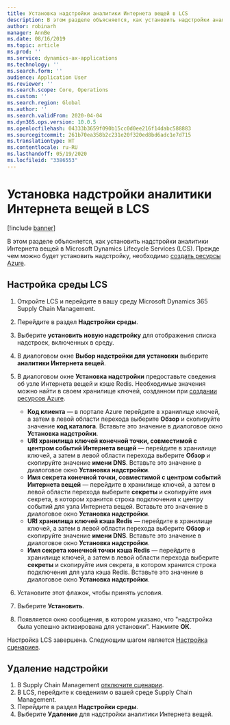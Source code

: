 ```yaml
---
title: Установка надстройки аналитики Интернета вещей в LCS
description: В этом разделе объясняется, как установить надстройки аналитики Интернета вещей в Microsoft Dynamics Lifecycle Services (LCS).
author: robinarh
manager: AnnBe
ms.date: 08/16/2019
ms.topic: article
ms.prod: ''
ms.service: dynamics-ax-applications
ms.technology: ''
ms.search.form: ''
audience: Application User
ms.reviewer: ''
ms.search.scope: Core, Operations
ms.custom: ''
ms.search.region: Global
ms.author: ''
ms.search.validFrom: 2020-04-04
ms.dyn365.ops.version: 10.0.5
ms.openlocfilehash: 04333b3659f090b15cc0d0ee216f14dabc588883
ms.sourcegitcommit: 261b70ea358b2c231e20f320ed8bd6adc1e7d715
ms.translationtype: HT
ms.contentlocale: ru-RU
ms.lasthandoff: 05/19/2020
ms.locfileid: "3386553"
---
```

# <a name="install-the-iot-intelligence-add-in-in-lcs"></a>Установка надстройки аналитики Интернета вещей в LCS

[!include [banner](../../includes/banner.md)]

В этом разделе объясняется, как установить надстройки аналитики Интернета вещей в Microsoft Dynamics Lifecycle Services (LCS). Прежде чем можно будет установить надстройку, необходимо [создать ресурсы Azure](iot-azure-setup.md).

## <a name="set-up-the-lcs-environment"></a>Настройка среды LCS

1. Откройте LCS и перейдите в вашу среду Microsoft Dynamics 365 Supply Chain Management.
2. Перейдите в раздел **Надстройки среды**.
3. Выберите **установить новую надстройку** для отображения списка надстроек, включенных в среду.
4. В диалоговом окне **Выбор надстройки для установки** выберите **аналитики Интернета вещей**.
5. В диалоговом окне **Установка надстройки** предоставьте сведения об узле Интернета вещей и кэше Redis. Необходимые значения можно найти в своем хранилище ключей, созданном при [создании ресурсов Azure](iot-azure-setup.md).

    + **Код клиента** — в портале Azure перейдите в хранилище ключей, а затем в левой области перехода выберите **Обзор** и скопируйте значение **код каталога**. Вставьте это значение в диалоговое окно **Установка надстройки**.
    + **URI хранилища ключей конечной точки, совместимой с центром событий Интернета вещей** — перейдите в хранилище ключей, а затем в левой области перехода выберите **Обзор** и скопируйте значение **имени DNS**. Вставьте это значение в диалоговое окно **Установка надстройки**.
    + **Имя секрета конечной точки, совместимой с центром событий Интернета вещей** — перейдите в хранилище ключей, а затем в левой области перехода выберите **секреты** и скопируйте имя секрета, в котором хранится строка подключения к центру событий для узла Интернета вещей. Вставьте это значение в диалоговое окно **Установка надстройки**.
    + **URI хранилища ключей кэша Redis** — перейдите в хранилище ключей, а затем в левой области перехода выберите **Обзор** и скопируйте значение **имени DNS**. Вставьте это значение в диалоговое окно **Установка надстройки**.
    + **Имя секрета конечной точки кэша Redis** — перейдите в хранилище ключей, а затем в левой области перехода выберите **секреты** и скопируйте имя секрета, в котором хранится строка подключения для узла кэша Redis. Вставьте это значение в диалоговое окно **Установка надстройки**.

6. Установите этот флажок, чтобы принять условия.
7. Выберите **Установить**.
8. Появляется окно сообщения, в котором указано, что "надстройка была успешно активирована для установки". Нажмите **ОК**.

Настройка LCS завершена. Следующим шагом является [Настройка сценариев](iot-scenario-setup.md).

## <a name="uninstall-the-add-in"></a><a id="uninstall-addin"></a>Удаление надстройки

1. В Supply Chain Management [отключите сценарии](iot-scenario-setup.md#how-to-disable-a-scenario).
2. В LCS, перейдите к сведениям о вашей среде Supply Chain Management.
3. Перейдите в раздел **Надстройки среды**.
4. Выберите **Удаление** для надстройки аналитики Интернета вещей.
